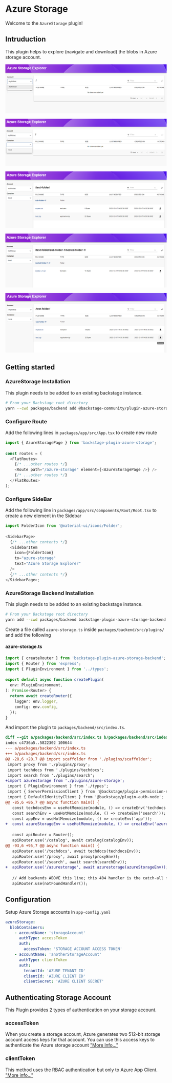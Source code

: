 # Azure Storage

Welcome to the `AzureStorage` plugin!

## Intruduction

This plugin helps to explore (navigate and download) the blobs in Azure storage account.

![1](docs/1.png)

![2](docs/2.png)

![3](docs/3.png)

![4](docs/4.png)

![5](docs/5.png)

## Getting started

### AzureStorage Installation

This plugin needs to be added to an existing backstage instance.

```bash
# From your Backstage root directory
yarn --cwd packages/backend add @backstage-community/plugin-azure-storage-explorer
```

### Configure Route

Add the following lines in `packages/app/src/App.tsx` to create new route

```typescript
import { AzureStoragePage } from 'backstage-plugin-azure-storage';

const routes = (
  <FlatRoutes>
    {/* ...other routes */}
    <Route path="/azure-storage" element={<AzureStoragePage />} />
    {/* ...other routes */}
  </FlatRoutes>
);
```

### Configure SideBar

Add the following line in `packages/app/src/components/Root/Root.tsx` to create a new element in the Sidebar

```typescript
import FolderIcon from '@material-ui/icons/Folder';

<SidebarPage>
  {/* ...other contents */}
  <SidebarItem
    icon={FolderIcon}
    to="azure-storage"
    text="Azure Storage Explorer"
  />
  {/* ...other contents */}
</SidebarPage>;
```

### AzureStorage Backend Installation

This plugin needs to be added to an existing backstage instance.

```bash
# From your Backstage root directory
yarn add --cwd packages/backend backstage-plugin-azure-storage-backend
```

Create a file called `azure-storage.ts` inside `packages/backend/src/plugins/` and add the following

#### azure-storage.ts

```typescript
import { createRouter } from 'backstage-plugin-azure-storage-backend';
import { Router } from 'express';
import { PluginEnvironment } from '../types';

export default async function createPlugin(
  env: PluginEnvironment,
): Promise<Router> {
  return await createRouter({
    logger: env.logger,
    config: env.config,
  });
}
```

And import the plugin to `packages/backend/src/index.ts`.

```diff
diff --git a/packages/backend/src/index.ts b/packages/backend/src/index.ts
index c4736a5..5822302 100644
--- a/packages/backend/src/index.ts
+++ b/packages/backend/src/index.ts
@@ -28,6 +28,7 @@ import scaffolder from './plugins/scaffolder';
 import proxy from './plugins/proxy';
 import techdocs from './plugins/techdocs';
 import search from './plugins/search';
+import azurestorage from './plugins/azure-storage';
 import { PluginEnvironment } from './types';
 import { ServerPermissionClient } from '@backstage/plugin-permission-node';
 import { DefaultIdentityClient } from '@backstage/plugin-auth-node';
@@ -85,6 +86,7 @@ async function main() {
   const techdocsEnv = useHotMemoize(module, () => createEnv('techdocs'));
   const searchEnv = useHotMemoize(module, () => createEnv('search'));
   const appEnv = useHotMemoize(module, () => createEnv('app'));
+  const azureStorageEnv = useHotMemoize(module, () => createEnv('azurestorage'));

   const apiRouter = Router();
   apiRouter.use('/catalog', await catalog(catalogEnv));
@@ -93,6 +95,7 @@ async function main() {
   apiRouter.use('/techdocs', await techdocs(techdocsEnv));
   apiRouter.use('/proxy', await proxy(proxyEnv));
   apiRouter.use('/search', await search(searchEnv));
+  apiRouter.use('/azurestorage', await azurestorage(azureStorageEnv));

   // Add backends ABOVE this line; this 404 handler is the catch-all fallback
   apiRouter.use(notFoundHandler());

```

## Configuration

Setup Azure Storage accounts in `app-config.yaml`

```yaml
azureStorage:
  blobContainers:
    - accountName: 'storageAccount'
      authType: accessToken
      auth:
        accessToken: 'STORAGE ACCOUNT ACCESS TOKEN'
    - accountName: 'anotherStorageAccount'
      authType: clientToken
      auth:
        tenantId: 'AZURE TENANT ID'
        clientId: 'AZURE CLIENT ID'
        clientSecret: 'AZURE CLIENT SECRET'
```

## Authenticating Storage Account

This Plugin provides 2 types of authentication on your storage account.

### accessToken

When you create a storage account, Azure generates two 512-bit storage account access keys for that account. You can use this access keys to authenticate the Azure storage account ["More Info..."](https://learn.microsoft.com/en-us/azure/storage/common/storage-account-keys-manage?toc=%2Fazure%2Fstorage%2Fblobs%2Ftoc.json&bc=%2Fazure%2Fstorage%2Fblobs%2Fbreadcrumb%2Ftoc.json&tabs=azure-portal)

### clientToken

This method uses the RBAC authentication but only to Azure App Client. ["More info..."](https://learn.microsoft.com/en-us/azure/storage/blobs/assign-azure-role-data-access?tabs=portal)
